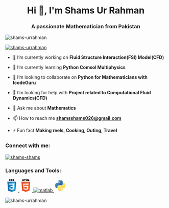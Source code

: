 <h1 align="center">Hi 👋, I'm Shams Ur Rahman</h1>
<h3 align="center">A passionate Mathematician from Pakistan</h3>

<p align="left"> <img src="https://komarev.com/ghpvc/?username=shams-urrahman&label=Profile%20views&color=0e75b6&style=flat" alt="shams-urrahman" /> </p>

<p align="left"> <a href="https://github.com/ryo-ma/github-profile-trophy"><img src="https://github-profile-trophy.vercel.app/?username=shams-urrahman" alt="shams-urrahman" /></a> </p>

- 🔭 I’m currently working on **Fluid Structure Interaction(FSI) Model(CFD)**

- 🌱 I’m currently learning **Python Comsol Multiphysics**

- 👯 I’m looking to collaborate on **Python for Mathematicians with IcodeGuru**

- 🤝 I’m looking for help with **Project related to Computational Fluid Dynamics(CFD)**

- 💬 Ask me about **Mathematics**

- 📫 How to reach me **shamsshams026@gmail.com**

- ⚡ Fun fact **Making reels, Cooking, Outing, Travel**

<h3 align="left">Connect with me:</h3>
<p align="left">
<a href="https://fb.com/shams-shams" target="blank"><img align="center" src="https://raw.githubusercontent.com/rahuldkjain/github-profile-readme-generator/master/src/images/icons/Social/facebook.svg" alt="shams-shams" height="30" width="40" /></a>
</p>

<h3 align="left">Languages and Tools:</h3>
<p align="left"> <a href="https://www.w3schools.com/css/" target="_blank" rel="noreferrer"> <img src="https://raw.githubusercontent.com/devicons/devicon/master/icons/css3/css3-original-wordmark.svg" alt="css3" width="40" height="40"/> </a> <a href="https://www.w3.org/html/" target="_blank" rel="noreferrer"> <img src="https://raw.githubusercontent.com/devicons/devicon/master/icons/html5/html5-original-wordmark.svg" alt="html5" width="40" height="40"/> </a> <a href="https://www.mathworks.com/" target="_blank" rel="noreferrer"> <img src="https://upload.wikimedia.org/wikipedia/commons/2/21/Matlab_Logo.png" alt="matlab" width="40" height="40"/> </a> <a href="https://www.python.org" target="_blank" rel="noreferrer"> <img src="https://raw.githubusercontent.com/devicons/devicon/master/icons/python/python-original.svg" alt="python" width="40" height="40"/> </a> </p>

<p><img align="center" src="https://github-readme-stats.vercel.app/api/top-langs?username=shams-urrahman&show_icons=true&locale=en&layout=compact" alt="shams-urrahman" /></p>
